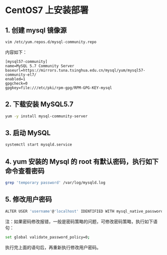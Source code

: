 # CentOS7 上安装部署

## 1. 创建 mysql 镜像源

```bash
vim /etc/yum.repos.d/mysql-community.repo
```

内容如下：

```
[mysql57-community]
name=MySQL 5.7 Community Server
baseurl=https://mirrors.tuna.tsinghua.edu.cn/mysql/yum/mysql57-community-el7/
enabled=1
gpgcheck=0
gpgkey=file:///etc/pki/rpm-gpg/RPM-GPG-KEY-mysql
```

## 2. 下载安装 MySQL5.7

```bash
yum -y install mysql-community-server
```

## 3. 启动 MySQL

```bash
systemctl start mysqld.service
```

## 4. yum 安装的 Mysql 的 root 有默认密码，执行如下命令查看密码

```bash
grep 'temporary password' /var/log/mysqld.log
```

## 5. 修改用户密码

```bash
ALTER USER 'username'@'localhost' IDENTIFIED WITH mysql_native_password BY 'new_password';
```

注：如果密码修改报错，一般是密码策略的问题，可修改密码策略，执行如下语句：

```bash
set global validate_password_policy=0;
```

执行完上面的语句后，再重新执行修改用户密码。
